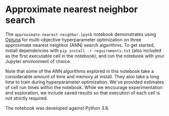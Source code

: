 # Approximate nearest neighbor search


The `approximate-nearest-neighbor.ipynb` notebook demonstrates using [Optuna](https://optuna.readthedocs.io/en/stable/index.html) for multi-objective hyperparameter optimization on three approximate nearest neighbor (ANN) search algorithms. To get started, install dependencies with `pip install -r requirements.txt` (also included as the first executable cell in the notebook), and run the notebook with your Jupyter environment of choice. 

Note that some of the ANN algorithms explored in this notebook take a considerable amount of time and memory at install. They also take a long time to train during hyperparameter optimization. We've provided estimates of cell run times within the notebook. While we encourage experimentation and exploration, we include saved results so that execution of each cell is not strictly required. 

The notebook was developed against Python 3.8.